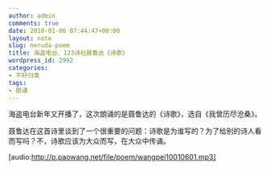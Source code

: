 ```yaml
---
author: admin
comments: true
date: 2010-01-06 07:44:47+00:00
layout: note
slug: neruda-poem
title: 海盗电台、123诗社聂鲁达《诗歌》
wordpress_id: 2992
categories:
- 不好归类
tags:
- 朗诵
---
```


海盗电台新年又开播了，这次朗诵的是聂鲁达的《诗歌》，选自《我曾历尽沧桑》。

聂鲁达在这首诗里谈到了一个很重要的问题：诗歌是为谁写的？为了给别的诗人看而写吗？不，诗歌应该为大众而写，在大众中传诵。

[audio:http://p.paowang.net/file/poem/wangpei10010601.mp3]
